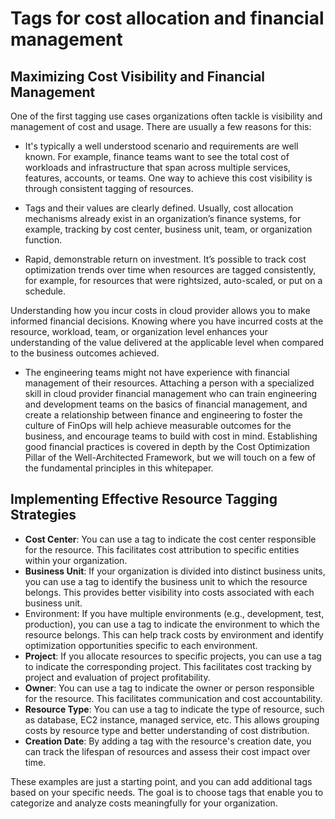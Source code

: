 # Tags for cost allocation and financial management

## Maximizing Cost Visibility and Financial Management

One of the first tagging use cases organizations often tackle is visibility and management of cost and usage. There are usually a few reasons for this:

- It's typically a well understood scenario and requirements are well known. For example, finance teams want to see the total cost of workloads and infrastructure that span across multiple services, features, accounts, or teams. One way to achieve this cost visibility is through consistent tagging of resources.

- Tags and their values are clearly defined. Usually, cost allocation mechanisms already exist in an organization’s finance systems, for example, tracking by cost center, business unit, team, or organization function.

- Rapid, demonstrable return on investment. It’s possible to track cost optimization trends over time when resources are tagged consistently, for example, for resources that were rightsized, auto-scaled, or put on a schedule.

Understanding how you incur costs in cloud provider allows you to make informed financial decisions. Knowing where you have incurred costs at the resource, workload, team, or organization level enhances your understanding of the value delivered at the applicable level when compared to the business outcomes achieved.

- The engineering teams might not have experience with financial management of their resources. Attaching a person with a specialized skill in cloud provider financial management who can train engineering and development teams on the basics of financial management, and create a relationship between finance and engineering to foster the culture of FinOps will help achieve measurable outcomes for the business, and encourage teams to build with cost in mind. Establishing good financial practices is covered in depth by the Cost Optimization Pillar of the Well-Architected Framework, but we will touch on a few of the fundamental principles in this whitepaper.

## Implementing Effective Resource Tagging Strategies

 - **Cost Center**: You can use a tag to indicate the cost center responsible for the resource. This facilitates cost attribution to specific entities within your organization.
- **Business Unit**: If your organization is divided into distinct business units, you can use a tag to identify the business unit to which the resource belongs. This provides better visibility into costs associated with each business unit.
- Environment: If you have multiple environments (e.g., development, test, production), you can use a tag to indicate the environment to which the resource belongs. This can help track costs by environment and identify optimization opportunities specific to each environment.
- **Project**: If you allocate resources to specific projects, you can use a tag to indicate the corresponding project. This facilitates cost tracking by project and evaluation of project profitability.
- **Owner**: You can use a tag to indicate the owner or person responsible for the resource. This facilitates communication and cost accountability.
- **Resource Type**: You can use a tag to indicate the type of resource, such as database, EC2 instance, managed service, etc. This allows grouping costs by resource type and better understanding of cost distribution.
- **Creation Date**: By adding a tag with the resource's creation date, you can track the lifespan of resources and assess their cost impact over time.

These examples are just a starting point, and you can add additional tags based on your specific needs. The goal is to choose tags that enable you to categorize and analyze costs meaningfully for your organization.